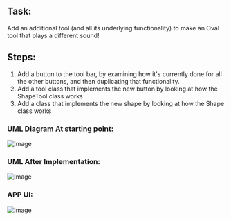 ## Task:
Add an additional tool (and all its underlying functionality) to make an Oval tool that plays a different sound!
## Steps:
1. Add a button to the tool bar, by examining how it's currently done for all the other buttons, and then duplicating that functionality.
2. Add a tool class that implements the new button by looking at how the ShapeTool class works
3. Add a class that implements the new shape by looking at how the Shape class works
   
### UML Diagram At starting point:
![image](https://github.com/bradsjansen/SimpleDrawingPlayer-starter/assets/113173037/edc8c670-ea78-4ea0-8532-2a106893aa4b)

### UML After Implementation:
![image](https://github.com/bradsjansen/SimpleDrawingPlayer-starter/assets/113173037/4fd6e72e-1627-42f4-8905-a9ffd29fc5f2)

### APP UI:
![image](https://github.com/bradsjansen/SimpleDrawingPlayer-starter/assets/113173037/6a28fe8c-90d6-4764-8e03-91fb2b2d89fd)
